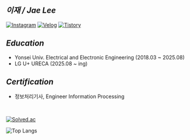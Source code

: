 ## *이재 / Jae Lee*
[![Instagram](https://img.shields.io/badge/Instagram-E4405F?style=for-the-badge&logo=instagram&logoColor=white)](https://www.instagram.com/leeee_j_) 
[![Velog](https://img.shields.io/badge/Velog-20C997?style=for-the-badge&logo=velog&logoColor=white)](https://velog.io/@lj3552/posts)
[![Tistory](https://img.shields.io/badge/Tistory-000000?style=for-the-badge&logo=tistory&logoColor=white)](https://dear-jj.tistory.com) 

## *Education*
- Yonsei Univ. Electrical and Electronic Engineering (2018.03 ~ 2025.08)
- LG U+ URECA (2025.08 ~ ing)

## *Certification*
- 정보처리기사, Engineer Information Processing

<br>

[![Solved.ac](http://mazassumnida.wtf/api/v2/generate_badge?boj=lj3552)](https://solved.ac/lj3552)

![Top Langs](https://github-readme-stats.vercel.app/api/top-langs/?username=Jsnooopy&layout=compact)
